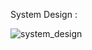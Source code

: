 System Design :

![system_design](https://github.com/user-attachments/assets/9306bbd1-2ecb-485e-a453-5f5dc6fa00fa)


